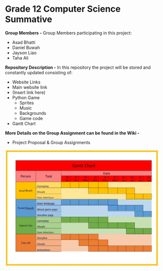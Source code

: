# Grade 12 Computer Science Summative

**Group Members -**
Group Members participating in this project:
- Asad Bhatti
- Daniel Buwah
- Jayson Liao
- Taha Ali

**Repository Description -**
In this repository the project will be stored and constantly updated consisting of:
- Website Links
 - Main website link
 - (Insert link here)
- Python Game
  - Sprites
  - Music
  - Backgrounds
  - Game code
- Gantt Chart

**More Details on the Group Assignment can be found in the Wiki -**
- Project Proposal & Group Assignments

![Gantt Diagram](https://github.com/chicken-sleepers/Grade-12-Computer-Science-Summative/blob/master/Gantt%20Chart.JPG)
